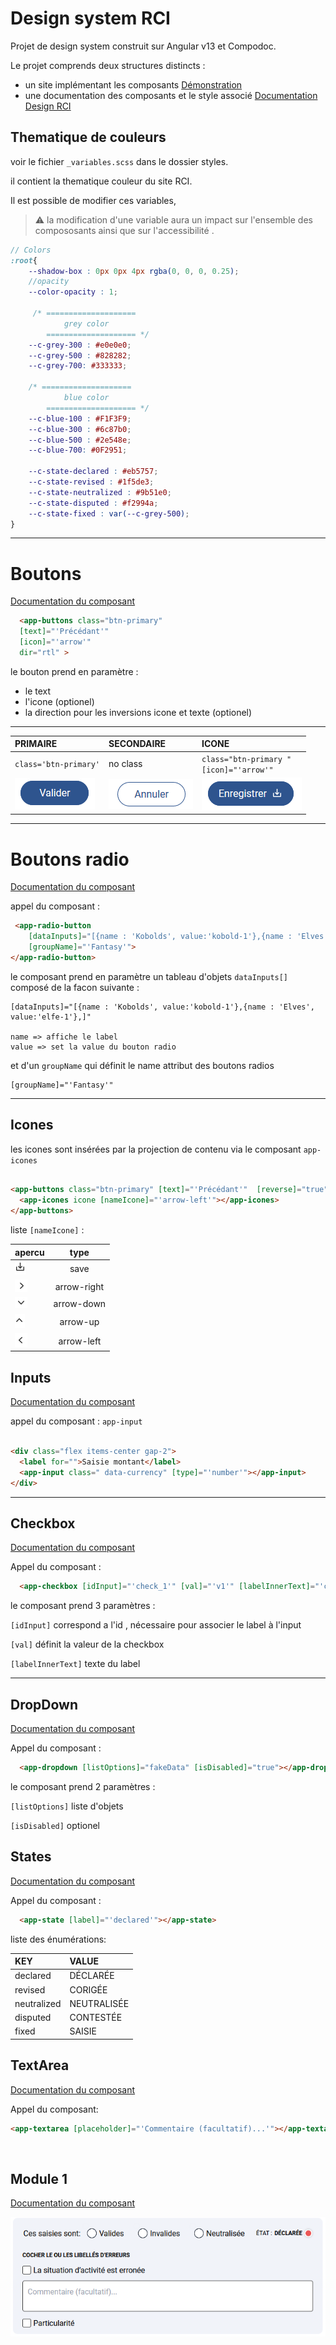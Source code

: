 # Design system RCI

Projet de design system construit sur Angular v13 et Compodoc.

Le projet comprends deux structures distincts :

- un site implémentant les composants [Démonstration](/)
- une documentation des composants et le style associé [Documentation Design RCI](/doc/index.html)

## Thematique de couleurs

voir le fichier `_variables.scss` dans le dossier styles.

il contient la thematique couleur du site RCI.

Il est possible de modifier ces variables,

> ⚠️  la modification d'une variable aura un impact sur l'ensemble des compososants ainsi que sur l'accessibilité .




```scss
// Colors
:root{
    --shadow-box : 0px 0px 4px rgba(0, 0, 0, 0.25);
    //opacity
    --color-opacity : 1;

     /* ====================
            grey color 
        ==================== */      
    --c-grey-300 : #e0e0e0;
    --c-grey-500 : #828282;
    --c-grey-700: #333333;

    /* ====================
            blue color 
        ==================== */   
    --c-blue-100 : #F1F3F9;
    --c-blue-300 : #6c87b0;
    --c-blue-500 : #2e548e;
    --c-blue-700: #0F2951;

    --c-state-declared : #eb5757;
    --c-state-revised : #1f5de3;
    --c-state-neutralized : #9b51e0;
    --c-state-disputed : #f2994a; 
    --c-state-fixed : var(--c-grey-500); 
}
```





___

# Boutons
[Documentation du composant](/doc/components/ButtonsComponent.html)
```html
  <app-buttons class="btn-primary" 
  [text]="'Précédant'" 
  [icon]="'arrow'" 
  dir="rtl" >
``` 
le bouton prend en paramètre :

- le text
- l'icone (optionel)
- la direction pour les inversions icone et texte (optionel)

---

|PRIMAIRE|SECONDAIRE|ICONE|
|:-------|:----------|:--------|
|`class='btn-primary'`|no class|`class="btn-primary "`<br>`[icon]="'arrow'" `|
|![bouton primaire](image_doc/primary-btn.png)|![bouton secondaire](image_doc/btn-no-class.png)|![bouton secondaire](image_doc/primary-btn-icone.png)|


---
# Boutons radio

[Documentation du composant](/doc/components/RadioButtonComponent.html)

 appel du composant :

```html
 <app-radio-button
    [dataInputs]="[{name : 'Kobolds', value:'kobold-1'},{name : 'Elves', value:'elfe-1'}," 
    [groupName]="'Fantasy'">
</app-radio-button>
```

le composant prend en paramètre un tableau d'objets ```dataInputs[]``` composé de la facon suivante :

``` 
[dataInputs]="[{name : 'Kobolds', value:'kobold-1'},{name : 'Elves', value:'elfe-1'},]"

name => affiche le label
value => set la value du bouton radio

```
et d'un ```groupName``` qui définit le name attribut des boutons radios
```
[groupName]="'Fantasy'"
```
___

## Icones

les icones sont insérées par la projection de contenu via le composant `app-icones`

```html

<app-buttons class="btn-primary" [text]="'Précédant'"  [reverse]="true">
  <app-icones icone [nameIcone]="'arrow-left'"></app-icones>
</app-buttons>

```

liste ```[nameIcone]``` :

|  apercu           |    type     |
|:--------|:----------:|
|![save](image_doc/save.png) | save |
| ![flèche droite](image_doc/arrow-right.png)  | arrow-right |
| ![flèche bas](image_doc/arrow-down.png) | arrow-down |
| ![flèche haut](image_doc/arrow-up.png) | arrow-up |
| ![flèche gauche](image_doc/arrow-left.png) | arrow-left |


## Inputs

[Documentation du composant](/doc/components/InputComponent.html)

appel du composant : `app-input`

```html

<div class="flex items-center gap-2">
  <label for="">Saisie montant</label>
  <app-input class=" data-currency" [type]="'number'"></app-input>
</div>

```
---
## Checkbox

[Documentation du composant](/doc/components/CheckboxComponent.html)

Appel du composant :

```html
  <app-checkbox [idInput]="'check_1'" [val]="'v1'" [labelInnerText]="'checkbox 1'"></app-checkbox>
```

le composant prend 3 paramètres :

```[idInput]``` correspond a l'id , nécessaire pour associer le label à l'input 

```[val]``` définit la valeur de la checkbox

```[labelInnerText]``` texte du label 

---

## DropDown


[Documentation du composant](/doc/components/DropdownComponent.html)

Appel du composant :

```html
  <app-dropdown [listOptions]="fakeData" [isDisabled]="true"></app-dropdown>
```

le composant prend 2 paramètres :

```[listOptions]``` liste d'objets 

```[isDisabled]``` optionel 

## States

[Documentation du composant](/doc/components/StateComponent.html)

Appel du composant :

```html
  <app-state [label]="'declared'"></app-state>
```

liste des énumérations:

|KEY|VALUE|
|:-------|:----------|
|declared|DÉCLARÉE|
|revised|CORIGÉE|
|neutralized|NEUTRALISÉE|
|disputed|CONTESTÉE|
|fixed|SAISIE|


## TextArea

[Documentation du composant](/doc/components/TextareaComponent.html)

Appel du composant:

```html
<app-textarea [placeholder]="'Commentaire (facultatif)...'"></app-textarea>

```
<br>

## Module 1

[Documentation du composant](/doc/components/Module1Component.html)

![flèche gauche](image_doc/module-1.png) 


<br>        </br>